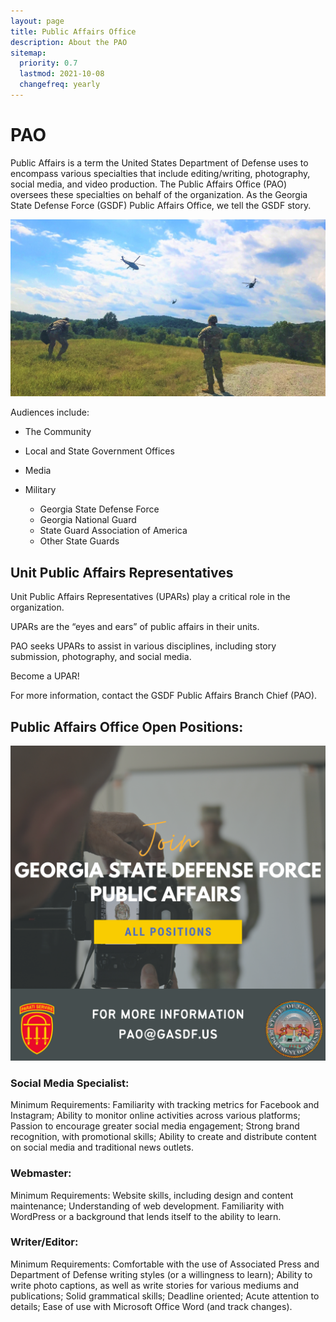 ```yaml
---
layout: page
title: Public Affairs Office
description: About the PAO
sitemap:
  priority: 0.7
  lastmod: 2021-10-08
  changefreq: yearly
---
```

# PAO

Public Affairs is a term the United States Department of Defense uses to
encompass various specialties that include editing/writing, photography, social media, and video production. The Public Affairs Office (PAO) oversees these specialties on behalf of the organization.
As the Georgia State Defense Force (GSDF) Public Affairs Office, we tell the GSDF story.

![](/images/gsdf_for-the-pao-website_page_52662072139_c5ee5d2d6a_o.jpg)

Audiences include:

* The Community
* Local and State Government Offices
* Media
* Military

  * Georgia State Defense Force
  * Georgia National Guard
  * State Guard Association of America
  * Other State Guards

## Unit Public Affairs Representatives

Unit Public Affairs Representatives (UPARs) play a critical role in the organization.

UPARs are the “eyes and ears” of public affairs in their units.

PAO seeks UPARs to assist in various disciplines, including story submission, photography, and social media.

Become a UPAR!

For more information, contact the GSDF Public Affairs Branch Chief (PAO).

## Public Affairs Office Open Positions:

![](/images/join-pao.png)

### Social Media Specialist:

Minimum Requirements: Familiarity with tracking metrics for Facebook and Instagram; Ability to monitor online activities across various platforms; Passion to encourage greater social media engagement; Strong brand recognition, with promotional skills; Ability to create and distribute content on social media and traditional news outlets.

### Webmaster:

Minimum Requirements: Website skills, including design and content maintenance; Understanding of web development. Familiarity with WordPress or a background that lends itself to the ability to learn.

### Writer/Editor:

Minimum Requirements: Comfortable with the use of Associated Press and Department of Defense writing styles (or a willingness to learn); Ability to write photo captions, as well as write stories for various mediums and publications; Solid grammatical skills; Deadline oriented; Acute attention to details; Ease of use with Microsoft Office Word (and track changes).